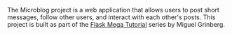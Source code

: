 The Microblog project is a web application that allows users to post short messages, follow other users, and interact with each other's posts. This project is built as part of the [Flask Mega Tutorial](https://blog.miguelgrinberg.com/post/the-flask-mega-tutorial-part-i-hello-world) series by Miguel Grinberg.
